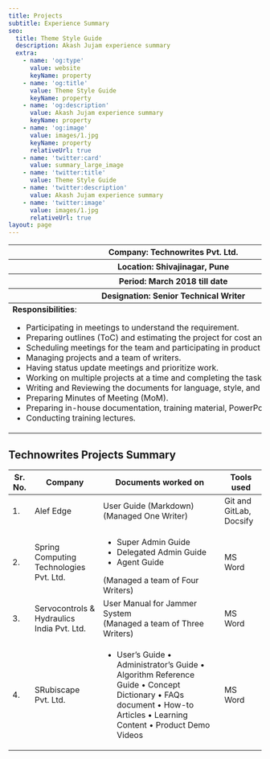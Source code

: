 ```yaml
---
title: Projects
subtitle: Experience Summary
seo:
  title: Theme Style Guide
  description: Akash Jujam experience summary
  extra:
    - name: 'og:type'
      value: website
      keyName: property
    - name: 'og:title'
      value: Theme Style Guide
      keyName: property
    - name: 'og:description'
      value: Akash Jujam experience summary
      keyName: property
    - name: 'og:image'
      value: images/1.jpg
      keyName: property
      relativeUrl: true
    - name: 'twitter:card'
      value: summary_large_image
    - name: 'twitter:title'
      value: Theme Style Guide
    - name: 'twitter:description'
      value: Akash Jujam experience summary
    - name: 'twitter:image'
      value: images/1.jpg
      relativeUrl: true
layout: page
---
```

<div class="responsive-table">
  <table>
   <thead>
      <tr><th>Company: Technowrites Pvt. Ltd.</th></tr>
      <tr><th>Location: Shivajinagar, Pune</th> </tr>
      <tr><th>Period: March 2018 till date</th></tr>
      <tr><th>Designation: Senior Technical Writer</th></tr>
    </thead>
  <tbody>
  <td style="white-space:nowrap"><b>Responsibilities</b>:<ul>
  <li>Participating in meetings to understand the requirement.</li>
  <li>Preparing outlines (ToC) and estimating the project for cost and time effort.</li>
  <li>Scheduling meetings for the team and participating in product demos.</li>
  <li>Managing projects and a team of writers.</li>
  <li>Having status update meetings and prioritize work.</li>
  <li>Working on multiple projects at a time and completing the tasks within a deadline.</li>
 <li> Writing and Reviewing the documents for language, style, and consistency. </li>
 <li> Preparing Minutes of Meeting (MoM). </li>
 <li> Preparing in-house documentation, training material, PowerPoint presentations. </li>
 <li> Conducting training lectures.
 </li></ul></td> </tbody>
 </table></div>

## Technowrites Projects Summary

<div class="responsive-table">
  <table>
   <thead>
     <tr>
      <th>Sr. No.</th>
      <th>Company</th>
      <th>Documents worked on</th>
      <th> Tools used </th>
     </tr>
    </thead>
  <tbody>
    <tr>
    <td> 1. </td>
    <td> Alef Edge </td>
    <td> User Guide (Markdown)<br> (Managed One Writer)</td>
    <td>Git and GitLab, Docsify</td></tr>
    <tr>
    <td> 2. </td>
    <td> Spring Computing Technologies Pvt. Ltd. </td>
    <td><ul><li>Super Admin Guide</li>
            <li>Delegated Admin Guide</li>
            <li>Agent Guide</li></ul>(Managed a team of Four Writers)
   </td>
    <td>MS Word</td></tr>
    <tr>
    <td> 3. </td>
    <td> Servocontrols & Hydraulics India Pvt. Ltd. </td>
    <td>User Manual for Jammer System <br> (Managed a team of Three Writers)
   </td>
    <td>MS Word</td></tr>
     <tr>
    <td> 4. </td>
    <td> SRubiscape Pvt. Ltd.</td>
    <td><ul><li>User’s Guide
•	Administrator’s Guide
•	Algorithm Reference Guide
•	Concept Dictionary
•	FAQs document
•	How-to Articles
•	Learning Content
•	Product Demo Videos

   </td>
    <td>MS Word</td></tr>
    
  

 
